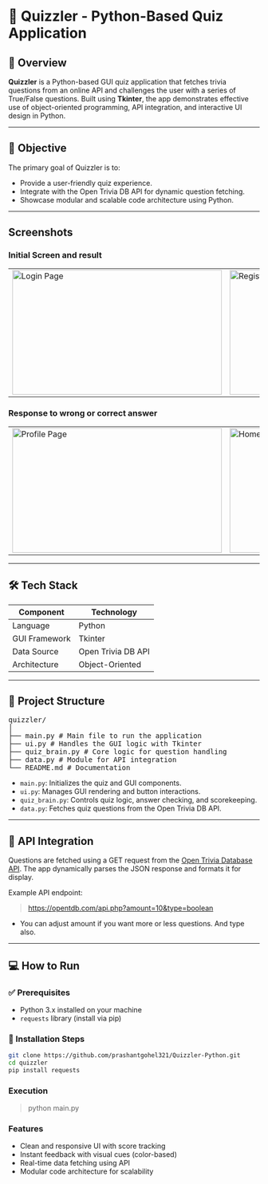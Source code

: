 # 🧠 Quizzler - Python-Based Quiz Application

## 📌 Overview

**Quizzler** is a Python-based GUI quiz application that fetches trivia questions from an online API and challenges the user with a series of True/False questions. Built using **Tkinter**, the app demonstrates effective use of object-oriented programming, API integration, and interactive UI design in Python.

---

## 🎯 Objective

The primary goal of Quizzler is to:
- Provide a user-friendly quiz experience.
- Integrate with the Open Trivia DB API for dynamic question fetching.
- Showcase modular and scalable code architecture using Python.

---

## Screenshots

### Initial Screen and result
<table>
<tr>
<td><img src="/screenshots/s1.png" width="420px" height="250px" alt="Login Page"/></td>
<td><img src="/screenshots/s4.png" width="420px" height="250px" alt="Register Page"/></td>
</tr>
</table>

### Response to wrong or correct answer
<table>
<tr>
<td><img src="/screenshots/s2.png" width="420px" height="250px" alt="Profile Page"/></td>
<td><img src="/screenshots/s3.png" width="420px" height="250px" alt="Home Page"/></td>
</tr>
</table>

---
## 🛠️ Tech Stack

| Component        | Technology         |
|------------------|---------------------|
| Language         | Python              |
| GUI Framework    | Tkinter             |
| Data Source      | Open Trivia DB API  |
| Architecture     | Object-Oriented     |

---

## 🧩 Project Structure

<pre>
quizzler/
│
├── main.py # Main file to run the application
├── ui.py # Handles the GUI logic with Tkinter
├── quiz_brain.py # Core logic for question handling
├── data.py # Module for API integration
└── README.md # Documentation
</pre>


- `main.py`: Initializes the quiz and GUI components.
- `ui.py`: Manages GUI rendering and button interactions.
- `quiz_brain.py`: Controls quiz logic, answer checking, and scorekeeping.
- `data.py`: Fetches quiz questions from the Open Trivia DB API.

---

## 🔌 API Integration

Questions are fetched using a GET request from the [Open Trivia Database API](https://opentdb.com/api_config.php). The app dynamically parses the JSON response and formats it for display.

Example API endpoint:
> https://opentdb.com/api.php?amount=10&type=boolean

 - You can adjust amount if you want more or less questions. And type also.

---

## 💻 How to Run

### ✅ Prerequisites

- Python 3.x installed on your machine
- `requests` library (install via pip)

### 🧪 Installation Steps

```bash
git clone https://github.com/prashantgohel321/Quizzler-Python.git
cd quizzler
pip install requests
```

### Execution
> python main.py

### Features
 - Clean and responsive UI with score tracking
 - Instant feedback with visual cues (color-based)
 - Real-time data fetching using API
 - Modular code architecture for scalability

